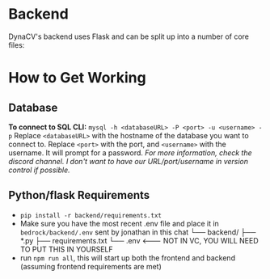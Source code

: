 # Backend
DynaCV's backend uses Flask and can be split up into a number of core files:


# How to Get Working
## Database 
**To connect to SQL CLI:** 
`mysql -h <databaseURL> -P <port> -u <username> -p` 
Replace `<databaseURL>` with the hostname of the database you want to connect to.
Replace `<port>` with the port, and `<username>` with the username. It will prompt for a password.
*For more information, check the discord channel. I don't want to have our URL/port/username in version control if possible.*

## Python/flask Requirements
- `pip install -r backend/requirements.txt`
- Make sure you have the most recent .env file and place it in `bedrock/backend/.env` sent by jonathan in this chat
└── backend/
    ├── *.py
    ├── requirements.txt
    └── .env <--- NOT IN VC, YOU WILL NEED TO PUT THIS IN YOURSELF
- run `npm run all`, this will start up both the frontend and backend (assuming frontend requirements are met)
